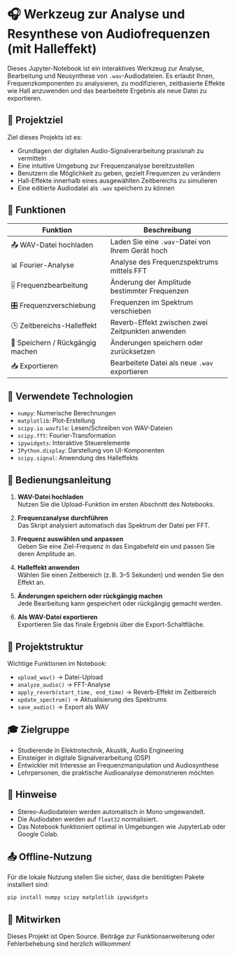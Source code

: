 
# 🎧 Werkzeug zur Analyse und Resynthese von Audiofrequenzen (mit Halleffekt)

Dieses Jupyter-Notebook ist ein interaktives Werkzeug zur Analyse, Bearbeitung und Neusynthese von `.wav`-Audiodateien. Es erlaubt Ihnen, Frequenzkomponenten zu analysieren, zu modifizieren, zeitbasierte Effekte wie Hall anzuwenden und das bearbeitete Ergebnis als neue Datei zu exportieren.

## 🚀 Projektziel

Ziel dieses Projekts ist es:

- Grundlagen der digitalen Audio-Signalverarbeitung praxisnah zu vermitteln  
- Eine intuitive Umgebung zur Frequenzanalyse bereitzustellen  
- Benutzern die Möglichkeit zu geben, gezielt Frequenzen zu verändern  
- Hall-Effekte innerhalb eines ausgewählten Zeitbereichs zu simulieren  
- Eine editierte Audiodatei als `.wav` speichern zu können

## 🔧 Funktionen

| Funktion | Beschreibung |
|----------|--------------|
| 📤 WAV-Datei hochladen | Laden Sie eine `.wav`-Datei von Ihrem Gerät hoch |
| 📊 Fourier-Analyse | Analyse des Frequenzspektrums mittels FFT |
| 🎚 Frequenzbearbeitung | Änderung der Amplitude bestimmter Frequenzen |
| 🎛 Frequenzverschiebung | Frequenzen im Spektrum verschieben |
| 🕒 Zeitbereichs-Halleffekt | Reverb-Effekt zwischen zwei Zeitpunkten anwenden |
| 💾 Speichern / Rückgängig machen | Änderungen speichern oder zurücksetzen |
| 📥 Exportieren | Bearbeitete Datei als neue `.wav` exportieren |

## 🧰 Verwendete Technologien

- `numpy`: Numerische Berechnungen  
- `matplotlib`: Plot-Erstellung  
- `scipy.io.wavfile`: Lesen/Schreiben von WAV-Dateien  
- `scipy.fft`: Fourier-Transformation  
- `ipywidgets`: Interaktive Steuerelemente  
- `IPython.display`: Darstellung von UI-Komponenten  
- `scipy.signal`: Anwendung des Halleffekts

## 🧪 Bedienungsanleitung

1. **WAV-Datei hochladen**  
   Nutzen Sie die Upload-Funktion im ersten Abschnitt des Notebooks.

2. **Frequenzanalyse durchführen**  
   Das Skript analysiert automatisch das Spektrum der Datei per FFT.

3. **Frequenz auswählen und anpassen**  
   Geben Sie eine Ziel-Frequenz in das Eingabefeld ein und passen Sie deren Amplitude an.

4. **Halleffekt anwenden**  
   Wählen Sie einen Zeitbereich (z. B. 3–5 Sekunden) und wenden Sie den Effekt an.

5. **Änderungen speichern oder rückgängig machen**  
   Jede Bearbeitung kann gespeichert oder rückgängig gemacht werden.

6. **Als WAV-Datei exportieren**  
   Exportieren Sie das finale Ergebnis über die Export-Schaltfläche.

## 📁 Projektstruktur

Wichtige Funktionen im Notebook:

- `upload_wav()` → Datei-Upload  
- `analyze_audio()` → FFT-Analyse  
- `apply_reverb(start_time, end_time)` → Reverb-Effekt im Zeitbereich  
- `update_spectrum()` → Aktualisierung des Spektrums  
- `save_audio()` → Export als WAV

## 🎓 Zielgruppe

- Studierende in Elektrotechnik, Akustik, Audio Engineering  
- Einsteiger in digitale Signalverarbeitung (DSP)  
- Entwickler mit Interesse an Frequenzmanipulation und Audiosynthese  
- Lehrpersonen, die praktische Audioanalyse demonstrieren möchten

## 📝 Hinweise

- Stereo-Audiodateien werden automatisch in Mono umgewandelt.  
- Die Audiodaten werden auf `float32` normalisiert.  
- Das Notebook funktioniert optimal in Umgebungen wie JupyterLab oder Google Colab.

## 📤 Offline-Nutzung

Für die lokale Nutzung stellen Sie sicher, dass die benötigten Pakete installiert sind:

```bash
pip install numpy scipy matplotlib ipywidgets
```

## 📣 Mitwirken

Dieses Projekt ist Open Source. Beiträge zur Funktionserweiterung oder Fehlerbehebung sind herzlich willkommen!
